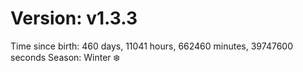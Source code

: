 # Version: v1.3.3
Time since birth: 460 days, 11041 hours, 662460 minutes, 39747600 seconds
Season: Winter ❄️
